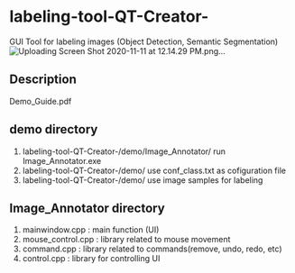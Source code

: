 # labeling-tool-QT-Creator-
GUI Tool for labeling images (Object Detection, Semantic Segmentation)
![Uploading Screen Shot 2020-11-11 at 12.14.29 PM.png…]()

## Description
Demo_Guide.pdf

## demo directory

1. labeling-tool-QT-Creator-/demo/Image_Annotator/      run Image_Annotator.exe
2. labeling-tool-QT-Creator-/demo/                      use conf_class.txt as cofiguration file
3. labeling-tool-QT-Creator-/demo/                      use image samples for labeling

## Image_Annotator directory
1. mainwindow.cpp : main function (UI)
2. mouse_control.cpp : library related to mouse movement
3. command.cpp : library related to commands(remove, undo, redo, etc)
4. control.cpp : library for controlling UI
